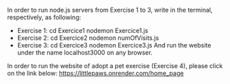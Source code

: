 In order to run node.js servers from Exercise 1 to 3, write in the terminal, respectively, as following:
-	Exercise 1:
  cd Exercice1
  nodemon Exercice1.js
-	Exercise 2:
  cd Exercice2
  nodemon numOfVisits.js
-	Exercise 3:
  cd Exercice3
  nodemon Exercice3.js
And run the website under the name localhost3000 on any browser.

In order to run the website of adopt a pet exercise (Exercise 4), please click on the link below:
https://littlepaws.onrender.com/home_page
